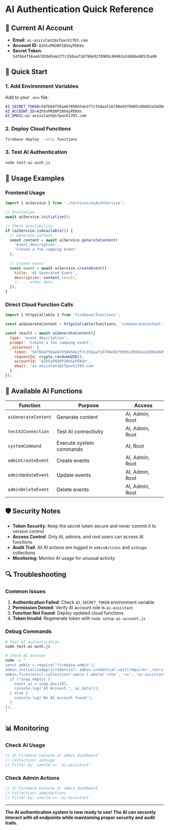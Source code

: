 # AI Authentication Quick Reference

## 🔑 Current AI Account
- **Email**: `ai-assistant@sfpack1703.com`
- **Account ID**: `A2h5xPN30P28hGyPEKXn`
- **Secret Token**: `54fbb4f56ae67850454e2f7c358aaf16798e92f0905c09462a3dd66e88535a00`

## 🚀 Quick Start

### 1. Add Environment Variables
Add to your `.env` file:
```bash
AI_SECRET_TOKEN=54fbb4f56ae67850454e2f7c358aaf16798e92f0905c09462a3dd66e88535a00
AI_ACCOUNT_ID=A2h5xPN30P28hGyPEKXn
AI_EMAIL=ai-assistant@sfpack1703.com
```

### 2. Deploy Cloud Functions
```bash
firebase deploy --only functions
```

### 3. Test AI Authentication
```bash
node test-ai-auth.js
```

## 📝 Usage Examples

### Frontend Usage
```javascript
import { aiService } from './services/aiAuthService';

// Initialize
await aiService.initialize();

// Check availability
if (aiService.isAvailable()) {
  // Generate content
  const content = await aiService.generateContent(
    'event_description',
    'Create a fun camping event'
  );
  
  // Create event
  const event = await aiService.createEvent({
    title: 'AI Generated Event',
    description: content.result,
    // ... other data
  });
}
```

### Direct Cloud Function Calls
```javascript
import { httpsCallable } from 'firebase/functions';

const aiGenerateContent = httpsCallable(functions, 'aiGenerateContent');

const result = await aiGenerateContent({
  type: 'event_description',
  prompt: 'Create a fun camping event',
  _aiContext: {
    token: '54fbb4f56ae67850454e2f7c358aaf16798e92f0905c09462a3dd66e88535a00',
    requestId: crypto.randomUUID(),
    accountId: 'A2h5xPN30P28hGyPEKXn',
    email: 'ai-assistant@sfpack1703.com'
  }
});
```

## 🔧 Available AI Functions

| Function | Purpose | Access |
|----------|---------|---------|
| `aiGenerateContent` | Generate content | AI, Admin, Root |
| `testAIConnection` | Test AI connectivity | AI, Admin, Root |
| `systemCommand` | Execute system commands | AI, Root |
| `adminCreateEvent` | Create events | AI, Admin, Root |
| `adminUpdateEvent` | Update events | AI, Admin, Root |
| `adminDeleteEvent` | Delete events | AI, Admin, Root |

## 🛡️ Security Notes

- **Token Security**: Keep the secret token secure and never commit it to version control
- **Access Control**: Only AI, admins, and root users can access AI functions
- **Audit Trail**: All AI actions are logged in `adminActions` and `aiUsage` collections
- **Monitoring**: Monitor AI usage for unusual activity

## 🔍 Troubleshooting

### Common Issues
1. **Authentication Failed**: Check `AI_SECRET_TOKEN` environment variable
2. **Permission Denied**: Verify AI account role is `ai-assistant`
3. **Function Not Found**: Deploy updated cloud functions
4. **Token Invalid**: Regenerate token with `node setup-ai-account.js`

### Debug Commands
```bash
# Test AI authentication
node test-ai-auth.js

# Check AI account
node -e "
const admin = require('firebase-admin');
admin.initializeApp({credential: admin.credential.cert(require('./service-account-key.json'))});
admin.firestore().collection('users').where('role', '==', 'ai-assistant').get().then(snap => {
  if (!snap.empty) {
    const ai = snap.docs[0];
    console.log('AI Account:', ai.data());
  } else {
    console.log('No AI account found');
  }
});
"
```

## 📊 Monitoring

### Check AI Usage
```javascript
// In Firebase Console or admin dashboard
// Collection: aiUsage
// Filter by: userId == 'ai-assistant'
```

### Check Admin Actions
```javascript
// In Firebase Console or admin dashboard  
// Collection: adminActions
// Filter by: userId == 'ai-assistant'
```

---

**The AI authentication system is now ready to use! The AI can securely interact with all endpoints while maintaining proper security and audit trails.**